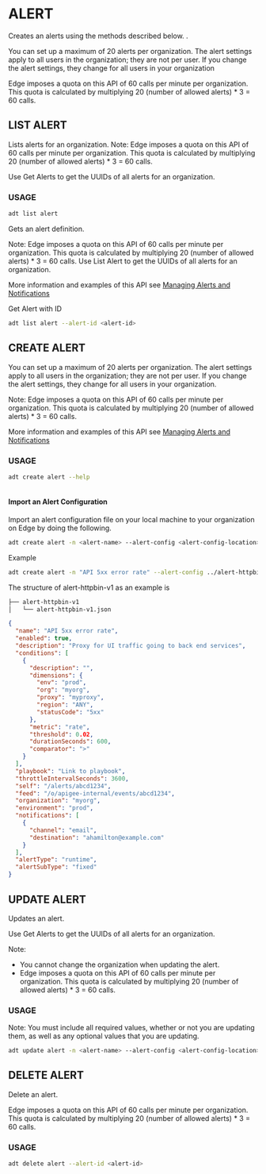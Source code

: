 # ALERT
Creates an alerts using the methods described below. .


You can set up a maximum of 20 alerts per organization. The alert settings apply to all users in the organization; they are not per user. If you change the alert settings, they change for all users in your organization

Edge imposes a quota on this API of 60 calls per minute per organization. This quota is calculated by multiplying 20 (number of allowed alerts) * 3 = 60 calls.

## LIST ALERT

Lists alerts for an organization.
Note: Edge imposes a quota on this API of 60 calls per minute per organization. This quota is calculated by multiplying 20 (number of allowed alerts) * 3 = 60 calls.

Use Get Alerts to get the UUIDs of all alerts for an organization.

### USAGE
```sh
adt list alert
```

Gets an alert definition.

Note: Edge imposes a quota on this API of 60 calls per minute per organization. This quota is calculated by multiplying 20 (number of allowed alerts) * 3 = 60 calls.
Use List Alert to get the UUIDs of all alerts for an organization.

More information and examples of this API see <a href ="https://docs.apigee.com/api-monitoring/alerts-notifications-api"> Managing Alerts and Notifications</a>

Get Alert with ID

```sh
adt list alert --alert-id <alert-id>
```

## CREATE ALERT

You can set up a maximum of 20 alerts per organization. The alert settings apply to all users in the organization; they are not per user. If you change the alert settings, they change for all users in your organization.

Note: Edge imposes a quota on this API of 60 calls per minute per organization. This quota is calculated by multiplying 20 (number of allowed alerts) * 3 = 60 calls.

More information and examples of this API see <a href ="https://docs.apigee.com/api-monitoring/alerts-notifications-api"> Managing Alerts and Notifications</a>

### USAGE

```sh
adt create alert --help
```

```sh

```                            
  
#### Import an Alert Configuration

Import an alert configuration file on your local machine to your organization on Edge by doing the following.


```sh
adt create alert -n <alert-name> --alert-config <alert-config-location>
```

Example

```sh
adt create alert -n "API 5xx error rate" --alert-config ../alert-httpbin-v1/alert-httpbin-v1.json
```

The structure of alert-httpbin-v1 as an example is

```sh
├── alert-httpbin-v1
│   └── alert-httpbin-v1.json
```

```json
{
  "name": "API 5xx error rate",
  "enabled": true,
  "description": "Proxy for UI traffic going to back end services",
  "conditions": [
    {
      "description": "",
      "dimensions": {
        "env": "prod",
        "org": "myorg",
        "proxy": "myproxy",
        "region": "ANY",
        "statusCode": "5xx"
      },
      "metric": "rate",
      "threshold": 0.02,
      "durationSeconds": 600,
      "comparator": ">"
    }
  ],
  "playbook": "Link to playbook",
  "throttleIntervalSeconds": 3600,
  "self": "/alerts/abcd1234",
  "feed": "/o/apigee-internal/events/abcd1234",
  "organization": "myorg",
  "environment": "prod",
  "notifications": [
    {
      "channel": "email",
      "destination": "ahamilton@example.com"
    }
  ],
  "alertType": "runtime",
  "alertSubType": "fixed"
}
```

## UPDATE ALERT

Updates an alert.

Use Get Alerts to get the UUIDs of all alerts for an organization. 

Note:

- You cannot change the organization when updating the alert.
- Edge imposes a quota on this API of 60 calls per minute per organization. This quota is calculated by multiplying 20 (number of allowed alerts) * 3 = 60 calls.


### USAGE

Note: You must include all required values, whether or not you are updating them, as well as any optional values that you are updating.

```sh
adt update alert -n <alert-name> --alert-config <alert-config-location>
```

## DELETE ALERT

Delete an alert.

Edge imposes a quota on this API of 60 calls per minute per organization. This quota is calculated by multiplying 20 (number of allowed alerts) * 3 = 60 calls.


### USAGE

```sh
adt delete alert --alert-id <alert-id>
```
